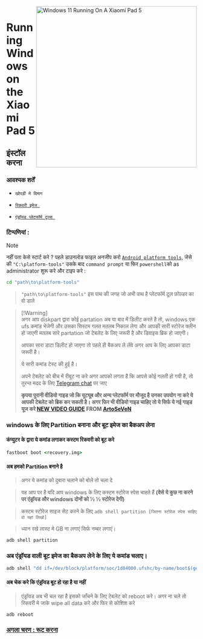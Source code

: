 <img align="right" src="https://raw.githubusercontent.com/erdilS/Port-Windows-11-Xiaomi-Pad-5/main/nabu.png" width="425" alt="Windows 11 Running On A Xiaomi Pad 5">


# Running Windows on the Xiaomi Pad 5

## इंस्टॉल करना 



### आवश्यक शर्तें 
-  ```खोपड़ी मे दिमाग```
  
- [```रिकवरी इमेज ```](https://github.com/erdilS/Port-Windows-11-Xiaomi-Pad-5/releases/download/1.0/recovery.img)

- [```एंड्रॉयड प्लेटफॉर्म टूल्स ```](https://developer.android.com/studio/releases/platform-tools)

### टिप्पणियां :
> [!NOTE]
> 
> नहीं पता केसे स्टार्ट करे ? पहले डाउनलोड फाइल अनजीप करो [```Android platform tools```](https://developer.android.com/studio/releases/platform-tools), जेसे की ```"C:\platform-tools"``` उसके बाद  ```command prompt``` या फिर `powershell`को as administrator शुरू करे और टाइप करे :
```cmd
cd "path\to\platform-tools"
```
> `"path\to\platform-tools"` इस पाथ की जगह जो अभी पाथ है प्लेटफॉर्म टूल फ़ोल्डर का वो डाले


> [!Warning]\
> अगर आप diskpart द्वारा कोई partation अब या बाद में डिलीट करते है तो, windows एक ufs कमांड भेजेगी और उसका सिस्टम गलत मतलब निकाल लेगा और आपकी सारी स्टोरेज क्लीन हो जाएगी मतलब सारे partation जो टेबलेट के लिए जरूरी है और डिवाइस ब्रिक हो जाएगी। 
> 
> आपका सारा डाटा डिलीट हो जाएगा तो पहले ही बैकअप ले लेंवे अगर आप के लिए आपका डाटा जरूरी है।
> 
> ये सारी कमांड टेस्ट की हुई है।
> 
> अपने टेबलेट को बीच में रीबूट ना करे अगर आपको लगता है कि आपसे कोई गलती हो गयी है, तो तुरन्त मदद के लिए [Telegram chat](https://t.me/nabuwoa) पर जाए 
>
> **कृपया पुरानी वीडियो गाइड जो कि यूट्यूब और अन्य प्लेटफॉर्म पर मौजूद है उनका उपयोग ना करे ये आपकी टेबलेट को ब्रिक कर सकती है। अगर फिर भी वीडियो गाइड चाहिए तो ये सिर्फ ये नई गाइड यूज करे 
> [NEW VIDEO GUIDE](https://youtu.be/BbgTbTGbXYg) FROM [ArtoSeVeN](https://www.youtube.com/channel/UCYjwfxlYlJ7Nnzv01oszQvA)**


### windows के लिए Partition बनाना और बूट इमेज का बैकअप लेना

#### कंप्युटर के द्वारा ये कमांड लगाकर कस्टम रिकवरी को बूट करे
```cmd
fastboot boot <recovery.img>
```
#### अब हमको Partition बनाने है 

>अगर ये कमांड को दुबारा चलाने को बोले तो चला दे

> यह आप पर है यदि आप windows के लिए कस्टम स्टोरेज स्पेस चाहते हैं **(वेसे ये कुछ ना करने पर एंड्रॉयड और windows दोनों को ½ ½ स्टोरेज देगी)**

> कस्टम स्टोरेज साइज सेट करने के लिए ```adb shell partition [जितना स्टोरेज स्पेस चाहिए वो यहां लिखो]```

>ध्यान रखे लास्ट मे GB ना लगाएं सिर्फ नम्बर लगाएं। 

```cmd
adb shell partition
```

### अब एंड्रॉयड वाली बूट इमेज का बैकअप लेने के लिए ये कमांड चलाए। 
```cmd
adb shell "dd if=/dev/block/platform/soc/1d84000.ufshc/by-name/boot$(getprop ro.boot.slot_suffix) of=/tmp/normal_boot.img" && adb pull /tmp/normal_boot.img
```


#### अब चेक करे कि एंड्रॉयड बूट हो रहा है या नहीं 
> एंड्रॉयड अब भी चल रहा है इसको जाँचने के लिए टेबलेट को reboot करे। अगर ना चले तो रिकवरी मे जाके wipe all data करे और फिर से कोशिश करे 
>

```cmd
adb reboot
```


### [अगला चरण : रूट करना ](/guide/English/2-rootguide-en.md)
